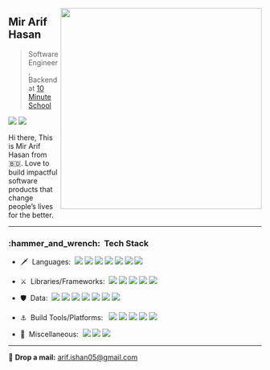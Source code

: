 [<img align="right" width="400" src="https://github-readme-stats.vercel.app/api?username=mirarifhasan&show_icons=true"/>](https://github.com/mirarifhasan)

## Mir Arif Hasan

> Software Engineer, Backend at [10 Minute School](https://10minuteschool.com/)


[![](https://img.shields.io/badge/WWW-MirArifHasan-0A1A2F?style=flat)](https://sites.google.com/view/mirarifhasan)
[![](https://img.shields.io/badge/-MirArifHasan-0A1A2F?style=flat&logo=linkedin)](https://www.linkedin.com/in/mirarifhasan)


Hi there, This is Mir Arif Hasan from :bangladesh:. Love to build impactful software products that change people’s lives for the better.


---
<h3> :hammer_and_wrench: &nbsp;Tech Stack</h3>

- :dagger: &nbsp;Languages:&nbsp;
  ![](https://img.shields.io/badge/-TypeScript-0A1A2F?style=flat&logo=typescript)
  ![](https://img.shields.io/badge/-JavaScript-0A1A2F?style=flat&logo=javascript)
  ![](https://img.shields.io/badge/-Python-0A1A2F?style=flat&logo=python)
  ![](https://img.shields.io/badge/-Java-0A1A2F?style=flat&logo=Java)
  ![](https://img.shields.io/badge/-C_Sharp-0A1A2F?style=flat&logo=csharp)
  ![](https://img.shields.io/badge/-PHP-0A1A2F?style=flat&logo=php)
  ![](https://img.shields.io/badge/-Dart-0A1A2F?style=flat&logo=Dart)

- :crossed_swords: &nbsp;Libraries/Frameworks:&nbsp;
  ![](https://img.shields.io/badge/-NestJS-0A1A2F?style=flat&logo=nestjs)
  ![](https://img.shields.io/badge/-Spring_Boot-0A1A2F?style=flat&logo=Springboot)
  ![](https://img.shields.io/badge/-Node.JS-0A1A2F?style=flat&logo=node.js)
  ![](https://img.shields.io/badge/-Angular-0A1A2F?style=flat&logo=angular)
  ![](https://img.shields.io/badge/-Flutter-0A1A2F?style=flat&logo=flutter)

- :shield: &nbsp;Data:&nbsp;
  ![](https://img.shields.io/badge/-MongoDB-0A1A2F?style=flat&logo=mongodb)
  ![](https://img.shields.io/badge/-MySQL-0A1A2F?style=flat&logo=mysql)
  ![](https://img.shields.io/badge/-PostgreSQL-0A1A2F?style=flat&logo=postgresql)
  ![](https://img.shields.io/badge/-Redis-0A1A2F?style=flat&logo=redis)
  ![](https://img.shields.io/badge/-Oracle-0A1A2F?style=flat&logo=oracle)
  ![](https://img.shields.io/badge/-RabbitMQ-0A1A2F?style=flat&logo=rabbitmq)
  ![](https://img.shields.io/badge/-GraphQL-0A1A2F?style=flat&logo=graphql)

- :anchor: &nbsp;Build Tools/Platforms: &nbsp;
  ![](https://img.shields.io/badge/-AWS-0A1A2F?style=flat&logo=Amazon%20AWS)
  ![](https://img.shields.io/badge/-Docker-0A1A2F?style=flat&logo=Docker)
  ![](https://img.shields.io/badge/-Kubernetes-0A1A2F?style=flat&logo=Kubernetes)
  ![](https://img.shields.io/badge/-Firebase-0A1A2F?style=flat&logo=Firebase)
  ![](https://img.shields.io/badge/-Jenkins-0A1A2F?style=flat&logo=Jenkins)
  
- :bow_and_arrow: &nbsp;Miscellaneous:&nbsp;
  ![](https://img.shields.io/badge/-Git-0A1A2F?style=flat&logo=git)
  ![](https://img.shields.io/badge/-Android-0A1A2F?style=flat&logo=Android)
  ![](https://img.shields.io/badge/-Arduino-0A1A2F?style=flat&logo=Arduino)


---
💬 <b>Drop a mail:</b> <a href="mailto:arif.ishan05@gmail.com" target="_blank">arif.ishan05@gmail.com</a>


